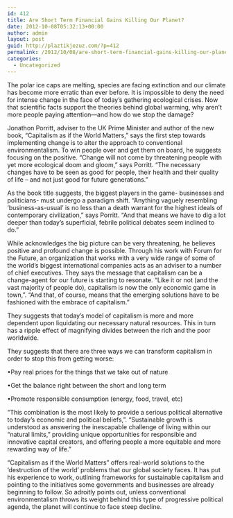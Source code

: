 ```yaml
---
id: 412
title: Are Short Term Financial Gains Killing Our Planet?
date: 2012-10-08T05:32:13+00:00
author: admin
layout: post
guid: http://plaztikjezuz.com/?p=412
permalink: /2012/10/08/are-short-term-financial-gains-killing-our-planet/
categories:
  - Uncategorized
---
```

The polar ice caps are melting, species are facing extinction and our climate has become more erratic than ever before. It is impossible to deny the need for intense change in the face of today’s gathering ecological crises. Now that scientific facts support the theories behind global warming, why aren’t more people paying attention—and how do we stop the damage?

Jonathon Porritt, adviser to the UK Prime Minister and author of the new book, “Capitalism as if the World Matters,” says the first step towards implementing change is to alter the approach to conventional environmentalism. To win people over and get them on board, he suggests focusing on the positive. “Change will not come by threatening people with yet more ecological doom and gloom,” says Porritt. “The necessary changes have to be seen as good for people, their health and their quality of life – and not just good for future generations.”

As the book title suggests, the biggest players in the game- businesses and politicians- must undergo a paradigm shift. “Anything vaguely resembling ‘business-as-usual’ is no less than a death warrant for the highest ideals of contemporary civilization,” says Porritt. “And that means we have to dig a lot deeper than today’s superficial, febrile political debates seem inclined to do.”

While acknowledges the big picture can be very threatening, he believes positive and profound change is possible. Through his work with Forum for the Future, an organization that works with a very wide range of some of the world’s biggest international companies acts as an adviser to a number of chief executives. They says the message that capitalism can be a change-agent for our future is starting to resonate. “Like it or not (and the vast majority of people do), capitalism is now the only economic game in town,”. “And that, of course, means that the emerging solutions have to be fashioned with the embrace of capitalism.”

They suggests that today’s model of capitalism is more and more dependent upon liquidating our necessary natural resources. This in turn has a ripple effect of magnifying divides between the rich and the poor worldwide.

They suggests that there are three ways we can transform capitalism in order to stop this from getting worse:

•Pay real prices for the things that we take out of nature
  
•Get the balance right between the short and long term
  
•Promote responsible consumption (energy, food, travel, etc)

“This combination is the most likely to provide a serious political alternative to today’s economic and political beliefs,”. “Sustainable growth is understood as answering the inescapable challenge of living within our “natural limits,” providing unique opportunities for responsible and innovative capital creators, and offering people a more equitable and more rewarding way of life.”

“Capitalism as if the World Matters” offers real-world solutions to the ‘destruction of the world’ problems that our global society faces. It has put his experience to work, outlining frameworks for sustainable capitalism and pointing to the initiatives some governments and businesses are already beginning to follow. So adroitly points out, unless conventional environmentalism throws its weight behind this type of progressive political agenda, the planet will continue to face steep decline.